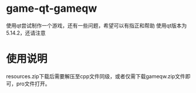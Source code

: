 # game-qt-gameqw
使用qt尝试制作一个游戏，还有一些问题，希望可以有指正和帮助
 使用qt版本为5.14.2，还请注意
# 使用说明
resources.zip下载后需要解压至cpp文件同级，或者仅需下载gameqw.zip文件即可，pro文件打开。
